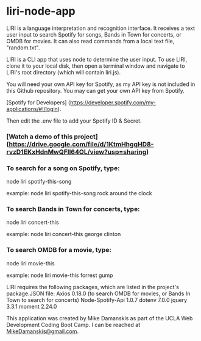 # liri-node-app

LIRI is a language interpretation and recognition interface. It receives a text user input to search Spotify for songs, Bands in Town for concerts, or OMDB for movies. It can also read commands from a local text file, "random.txt". 

LIRI is a CLI app that uses node to determine the user input. To use LIRI, clone it to your local disk, then open a terminal window and navigate to LIRI's root directory (which will contain liri.js).

You will need your own API key for Spotify, as my API key is not included in this Github repository. You may can get your own API key from Spotify.

[Spotify for Developers] (https://developer.spotify.com/my-applications/#!/login).

Then edit the .env file to add your Spotify ID & Secret.

### [Watch a demo of this project] (https://drive.google.com/file/d/1KtmHhgqHD8-rvzD1EKxHdnMwQFIl64OL/view?usp=sharing)

### To search for a song on Spotify, type:
node liri spotify-this-song <name of song>

example:
node liri spotify-this-song rock around the clock

### To search Bands in Town for concerts, type:
node liri concert-this <name of band>

example:
node liri concert-this george clinton

### To search OMDB for a movie, type:
node liri movie-this <name of film>
 
example:
node liri movie-this forrest gump

LIRI requires the following packages, which are listed in the project's package.JSON file:
Axios 0.18.0 (to search OMDB for movies, or Bands In Town to search for concerts)
Node-Spotify-Api 1.0.7
dotenv 7.0.0
jquery 3.3.1
moment 2.24.0

This application was created by Mike Damanskis as part of the UCLA Web Development Coding Boot Camp. I can be reached at MikeDamanskis@gmail.com.






